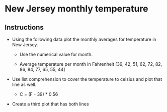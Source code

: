 # New Jersey monthly temperature

## Instructions

* Using the following data plot the monthly averages for temperature in New Jersey.

  * Use the numerical value for month.

  * Average temperature per month in Fahrenheit [39, 42, 51, 62, 72, 82, 86, 84, 77, 65, 55, 44]

* Use list comprehension to cover the temperature to celsius and plot that line as well.

  * C = (F - 39) * 0.56

* Create a third plot that has both lines
